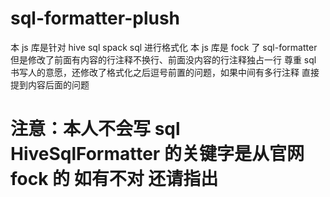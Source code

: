 # sql-formatter-plush

本 js 库是针对 hive sql spack sql 进行格式化
本 js 库是 fock 了 sql-formatter 但是修改了前面有内容的行注释不换行、前面没内容的行注释独占一行 尊重 sql 书写人的意愿，还修改了格式化之后逗号前置的问题，如果中间有多行注释 直接提到内容后面的问题

# 注意：本人不会写 sql HiveSqlFormatter 的关键字是从官网 fock 的 如有不对 还请指出
